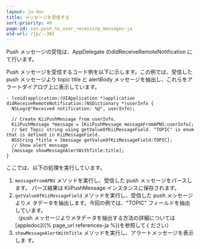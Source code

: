 ```yaml
---
layout: ja-doc
title: メッセージを受信する
sort-priority: 40
page-id: ios-push_to_user_receiving_messages-ja
old-url: /jp/--302
---
```

Push メッセージの受信は、AppDelegate のdidReceiveRemoteNotification にて行います。

Push メッセージを受信するコード例を以下に示します。この例では、受信した push メッセージより topic title と alertBody メッセージを抽出し、これらをアラートダイアログ上に表示しています。

```objc
- (void)application:(UIApplication *)application didReceiveRemoteNotification:(NSDictionary *)userInfo {
  NSLog(@"Received notification: %@", userInfo);

  // Create KiiPushMessage from userInfo.
  KiiPushMessage *message = [KiiPushMessage messageFromAPNS:userInfo];
  // Get Topic string using getValueOfKiiMessageField. "TOPIC" is enum that is defined in KiiMessageField.
  NSString *title = [message getValueOfKiiMessageField:TOPIC];
  // Show alert message
  [message showMessageAlertWithTitle:title];
}
```

ここでは、以下の処理を実行しています。

1. `messageFromAPNS` メソッドを実行し、受信した push メッセージをパースします。
   パース結果は KiiPushMessage インスタンスに保存されます。
1. `getValueOfKiiMessageField` メソッドを実行し、受信した push メッセージよりメ
   タデータを抽出します。今回の例では、"TOPIC" フィールドを抽出しています。  
   （push メッセージよりメタデータを抽出する方法の詳細については
   [appledoc]({% page_url references-ja %})を参照してください）
1. `showMessageAlertWithTitle` メソッドを実行し、アラートメッセージを表示しま
   す。



